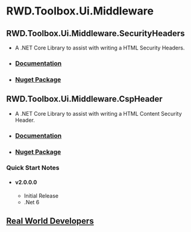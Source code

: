 RWD.Toolbox.Ui.Middleware
============================

  
RWD.Toolbox.Ui.Middleware.SecurityHeaders
----------------------------------------
+ A .NET Core Library to assist with writing a HTML Security Headers. 
+ ### [Documentation](https://realworlddevelopers.github.io/RWD.Toolbox.Ui.Middleware/SecurityHeaders/index.html) 
+ ### [Nuget Package](https://www.nuget.org/packages/RWD.Toolbox.Ui.Middleware.SecurityHeaders/)
     
RWD.Toolbox.Ui.Middleware.CspHeader
----------------------------------------
+ A .NET Core Library to assist with writing a HTML Content Security Header.
+ ### [Documentation](https://realworlddevelopers.github.io/RWD.Toolbox.Ui.Middleware/CspHeader/index.html)
+ ### [Nuget Package](https://www.nuget.org/packages/RWD.Toolbox.Ui.Middleware.CspHeader/)

### Quick Start Notes
* #### v2.0.0.0  
	* Initial Release
	* .Net 6
  
[Real World Developers](https://www.realworlddevelopers.com)
-----------------------------

